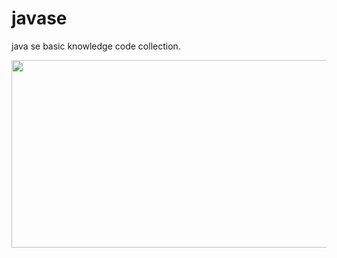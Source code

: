 # javase
java se basic knowledge code collection.

<img height="300" src="C:\Users\Administrator\Desktop\seq sort.png" width="600"/>